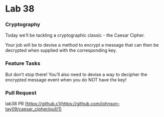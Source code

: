 # Lab 38

### Cryptography
Today we’ll be tackling a cryptographic classic - the Caesar Cipher.

Your job will be to devise a method to encrypt a message that can then be decrypted when supplied with the corresponding key.

### Feature Tasks
But don’t stop there! You’ll also need to devise a way to decipher the encrypted message event when you do NOT have the key!
### Pull Request
lab38 PR [https://github.c](https://github.com/johnson-tay09/caesar_cipher/pull/1)
